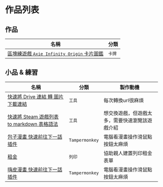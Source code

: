 # 作品列表

## 作品

| 名稱                                                                                 | 分類   |
| ------------------------------------------------------------------------------------ | ------ |
| [區塊練遊戲 `Axie Infinity Origin` 卡片圖鑑](https://axie-origin-cards.netlify.app/) | `卡牌` |

<!-- 大專題 -->

## 小品 & 練習

| 名稱                                                                  | 分類   |製作動機   |
| --------------------------------------------------------------------- | ------ |------ |
| [快速將 Drive 連結 轉 圖片下載連結](./driveUrl.md)              | `工具` | 每次轉換url很麻煩
| [快速將 Steam 遊戲列表 to markdown 表格語法](./gameListTranslater.md) | `工具` | 想交換遊戲，但遊戲太多，需要快速瀏覽該遊戲介紹
| [包子漫畫 快速前往下一話 插件](https://home.gamer.com.tw/artwork.php?sn=5450569) | `Tampermonkey` | 電腦看漫畫操作滑鼠點按鈕太麻煩
| [租金](https://dpes8693.github.io/vuetify-rent/) | `列印` | 協助親人建置列印租金表單
| [嗨皮漫畫 快速前往下一話 插件](https://home.gamer.com.tw/artwork.php?sn=5476179) | `Tampermonkey` | 電腦看漫畫操作滑鼠點按鈕太麻煩

<!-- 鬼滅 -->
<!-- ATM MAP -->
